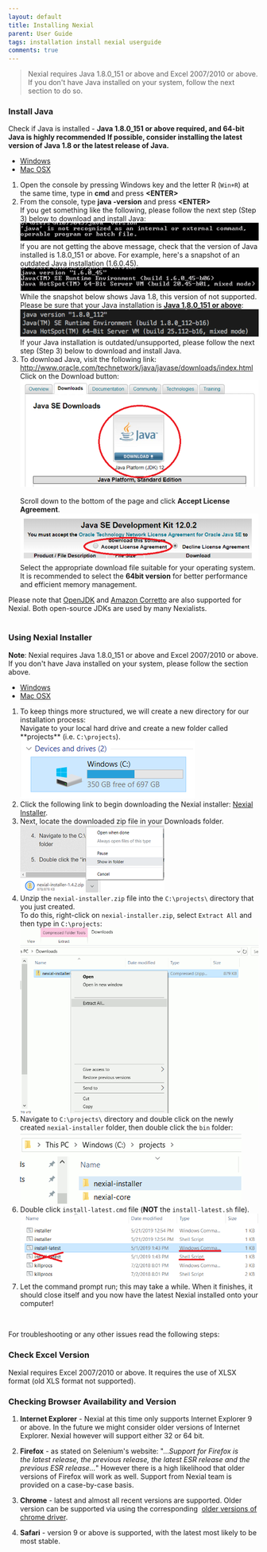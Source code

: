 ```yaml
---
layout: default
title: Installing Nexial
parent: User Guide
tags: installation install nexial userguide
comments: true
---
```


> Nexial requires Java 1.8.0_151 or above and Excel 2007/2010 or above. If you don't have Java installed on your system, 
> follow the next section to do so.


### Install Java

Check if Java is installed - **Java 1.8.0_151 or above required, and 64-bit Java is highly recommended**
   **If possible, consider installing the latest version of Java 1.8 or the latest release of Java.**<br/>
   
<div class="tabs">
    <ul class="tab-links tabs-collapsed">
        <li class="active"><a href="#tab3">Windows</a></li>
        <li><a href="#tab4">Mac OSX</a></li>
    </ul>
    <div class="tab-content">
        <div id="tab3" class="tab active">
        <ol>
            <li>
			   Open the console by pressing Windows key and the letter R (<code>Win+R</code>) at the same time, 
			   type in <b>cmd</b> and press <b>&lt;ENTER&gt;</b><br/>
            </li>
			<li>
			    From the console, type <b>java -version</b> and press <b>&lt;ENTER&gt;</b><br/>
			    If you get something like the following, please follow the next step (Step 3) below to download and install 
			    Java:<br/>
                <img src="image/InstallingNexial_01.png"/><br/>
                If you are not getting the above message, check that the version of Java installed is 1.8.0_151 or 
                above. For example, here's a snapshot of an outdated Java installation (1.6.0.45).<br/>
                <img src="image/InstallingNexial_02a.png"/><br/>
                While the snapshot below shows Java 1.8, this version of not supported. Please be sure that your Java 
                installation is <b><a href="https://www.oracle.com/technetwork/java/javase/downloads/jdk8-downloads-2133151.html" class="external-link" target="_nexial_link">Java 1.8.0_151 or above</a></b>:<br/>
                <img src="image/InstallingNexial_02.png"/><br/>
                If your Java installation is outdated/unsupported, please follow the next step (Step 3) below to 
                download and install Java.<br/>
			</li>
			<li>
			    To download Java, visit the following link:
			    <a href="http://www.oracle.com/technetwork/java/javase/downloads/index.html" class="external-link" target="_nexial_link">http://www.oracle.com/technetwork/java/javase/downloads/index.html</a><br/>
			    Click on the Download button:<br/>
			    <img src="image/InstallingJava_01.png" style="width:480px;box-shadow:none"/><br/>
			    <br/>
			    Scroll down to the bottom of the page and click <b>Accept License Agreement</b>.<br/>
			    <img src="image/InstallingJava_02.png" style="width:480px;box-shadow:none"/><br/>
			    Select the appropriate download file suitable for your operating system. It is recommended to select 
			    the <b>64bit version</b> for better performance and efficient memory management.
			</li>
        </ol>
        Please note that <a href="https://adoptopenjdk.net/upstream.html" class="external-link" target="_nexial_link">OpenJDK</a> 
        and <a href="https://docs.aws.amazon.com/corretto/latest/corretto-8-ug/downloads-list.html" class="external-link" target="_nexial_link">Amazon Corretto</a> 
        are also supported for Nexial. Both open-source JDKs are used by many Nexialists.  
        </div>
        <div id="tab4" class="tab" style= "display:none;">
        <ol>
            <li>
			   Open the Terminal app, or open Spotlight (CMD-Space) and then type, <b>terminal</b> and press 
			   <b>&lt;ENTER&gt;</b><br/>
            </li>
			<li>
			    From the console, type <b>java -version</b> and press <b>&lt;ENTER&gt;</b><br/>
			    If you get something like the following, please follow the next step (Step 3) below to download and install 
			    Java:<br/>
                <img src="image/InstallingNexial_01.png"/><br/>
			    If you are not getting the above message, check that the version of Java installed is 1.8.0_151 or 
			    above. For example, here's a snapshot of an outdated Java installation (1.6.0.45).<br/>
			    <img src="image/InstallingNexial_02a.png"/><br/>
                While the snapshot below shows Java 1.8, this version of not supported. Please be sure that your Java 
                installation is <b><a href="https://www.oracle.com/technetwork/java/javase/downloads/jdk8-downloads-2133151.html" class="external-link" target="_nexial_link">Java 1.8.0_151 or above</a></b>:<br/>
			    <img src="image/InstallingNexial_02.png"/><br/>
			    If your Java installation is outdated/unsupported, please follow the next step (Step 3) below to 
			    download and install Java.<br/>
			</li>
			<li>
			    To download Java, visit the following link:
			    <a href="http://www.oracle.com/technetwork/java/javase/downloads/index.html" class="external-link" target="_nexial_link">http://www.oracle.com/technetwork/java/javase/downloads/index.html</a><br/>
			    Click on the Download button:<br/>
			    <img src="image/InstallingJava_01.png" style="width:480px;box-shadow:none"/><br/>
			    <br/>
			    Scroll down to the bottom of the page and click <b>Accept License Agreement</b>.<br/>
			    <img src="image/InstallingJava_02.png" style="width:480px;box-shadow:none"/><br/>
			    Select the appropriate download file suitable for your operating system. It is recommended to select 
			    the <b>64bit version</b> for better performance and efficient memory management.
			</li>
            Please note that <a href="https://adoptopenjdk.net/upstream.html" class="external-link" target="_nexial_link">OpenJDK</a> 
            and <a href="https://docs.aws.amazon.com/corretto/latest/corretto-8-ug/downloads-list.html" class="external-link" target="_nexial_link">Amazon Corretto</a> 
            are also supported for Nexial. Both open-source JDKs are used by many Nexialists.  
        </ol>
        </div>
    </div>
</div>
<br/>


### Using Nexial Installer
**Note**: Nexial requires Java 1.8.0_151 or above and Excel 2007/2010 or above. If you don't have Java installed on 
your system, please follow the section above.

<div class="tabs">
    <ul class="tab-links tabs-collapsed">
        <li class="active"><a href="#tab1">Windows</a></li>
        <li><a href="#tab2">Mac OSX</a></li>
    </ul>
    <div class="tab-content">
        <div id="tab1" class="tab active">
            <ol>
                <li>
                    To keep things more structured, we will create a new directory for our installation process: <br/> 
                    Navigate to your local hard drive and create a new folder called **projects** (i.e. 
                    <code>C:\projects</code>).<br/>
                    <img src="image/Installer_01.png"/>
                </li>
                <li>
                    Click the following link to begin downloading the Nexial installer:
                    <a href="https://github.com/nexiality/nexial-installer/releases/download/nexial-installer-v1.4.2/nexial-installer-1.4.2.zip" class="external-link" target="_nexial_link">Nexial Installer</a>.
                </li>            
                <li>
                    Next, locate the downloaded zip file in your Downloads folder.
                    <br/>
                    <img src="image/Installer_02.png"/>
                </li>            
                <li>
                    Unzip the <code>nexial-installer.zip</code> file into the <code>C:\projects\</code> directory that 
                    you just created. <br/>
                    To do this, right-click on <code>nexial-installer.zip</code>, select 
                    <code>Extract All</code> and then type in <code>C:\projects</code>:<br/>
                    <img src="image/Installer_03.gif"/>
                </li>            
                <li>
                    Navigate to <code>C:\projects\</code> directory and double click on the newly created 
                    <code>nexial-installer</code> folder, then double click the <code>bin</code> folder:<br/>
                    <img src="image/Installer_04.gif"/>
                </li>            
                <li>
                    Double click <code>install-latest.cmd</code> file (<b>NOT</b> the <code>install-latest.sh</code> 
                    file).<br/>
                    <img src="image/Installer_05.png"/>
                </li>            
                <li>
                    Let the command prompt run; this may take a while. When it finishes, it should close itself and you 
                    now have the latest Nexial installed onto your computer!
                </li>
            </ol>
        </div>
        <div id="tab2" class="tab" style= "display:none;">
            Create a new directory under your HOME directory named <code>projects</code>. Both Nexial (the 
            automation platform) and Nexial Installer will be installed individually under this directory.<br/>
            <ol>
                <li>
                    Open Finder:<br/>
                    <img src="image/InstallingNexial_01.mac.png"/>
                </li>
                <li>
                    Navigate to your HOME directory via shortcut <code>COMMAND-SHIFT-G</code>, then type in <code>~/</code>:<br/>
                    <img src="image/InstallingNexial_02.mac.png"/>
                </li>
                <li>
                    Create a new directory via shortcut <code>CONTROL-SHIFT-n</code>, then type in <code>projects</code>:<br/>
                    <img src="image/InstallingNexial_03.mac.png"/>
                </li>
                <li>
                    Click the following link to begin downloading the Nexial installer:
                    <a href="https://github.com/nexiality/nexial-installer/releases/download/nexial-installer-v1.4.2/nexial-installer-1.4.2.zip" class="external-link" target="_nexial_link">Nexial Installer</a><br/>
                    <br/>
                    By default, it will be downloaded to the <code>Downloads</code> directory. Move this file to the 
                    newly created <code>projects</code> directory:<br/>
                    <img src="image/InstallingNexial_04.mac.png"/>
                </li>            
                <li>
                    Rename the Nexial Installer zip by removing its version number from the zip file. That way, it will
                    unzip to a directory named as <code>nexial-installer</code> (instead of <code>nexial-installer-1.4.2</code>):<br/>
                    <img src="image/InstallingNexial_05.mac.png"/><br/>
                    <img src="image/InstallingNexial_06.mac.png"/><br/>
                </li>
                <li>
                    Double-click on <code>nexial-installer.zip</code> to start unzipping this file. This will unzip 
                    <code>nexial-installer.zip</code> to a directory named as <code>nexial-installer</code>:<br/>
                    <img src="image/InstallingNexial_07.mac.png"/>
                    <br/>
                    Note that the unzip directory contains a <code>bin</code> and a <code>lib</code> directory.
                </li>
                <li>
                    Right-click on <code>nexial-installer/bin/installer-latest.sh</code> (<b>NOT 
                    <code>installer-latest.cmd</code></b>). Choose either <code>Terminal.app</code> or 
                    <code>iTerm.app</code>:<br/>
                    <img src="image/InstallingNexial_08.mac.png"/>
                </li>
                <li>
                    Nexial installation will commence:<br/>
                    <img src="image/InstallingNexial_09.mac.png"/><br/>
                    <br/>
                    Give it a few minutes or so, Nexial installation will complete and you will have yourself the 
                    latest Nexial installed on your computer!<br/>
                    <img src="image/InstallingNexial_10.mac.png"/>
                </li>
            </ol>
        </div>
    </div>
</div>
<br/>

For troubleshooting or any other issues read the following steps:


### Check Excel Version
Nexial requires Excel 2007/2010 or above. It requires the use of XLSX format (old XLS format not supported).


### Checking Browser Availability and Version
1. **Internet Explorer** - Nexial at this time only supports Internet Explorer 9 or above. In the future we might 
   consider older versions of Internet Explorer. Nexial however will support either 32 or 64 bit.

2. **Firefox** - as stated on Selenium's website: "..._Support for Firefox is the latest release, the previous 
   release, the latest ESR release and the previous ESR release..._" However there is a high likelihood that older 
   versions of Firefox will work as well. Support from Nexial team is provided on a case-by-case basis.

3. **Chrome** - latest and almost all recent versions are supported. Older version can be supported via using the 
   corresponding 
   <a href="https://sites.google.com/a/chromium.org/chromedriver/downloads" class="external-link" target="_nexial_link">older versions of chrome driver</a>.

4. **Safari** - version 9 or above is supported, with the latest most likely to be most stable.